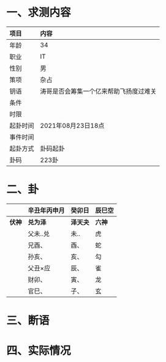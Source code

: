 # 一、求测内容
|项目|内容|
|:-|:-|
|年龄|34|
|职业|IT|
|性别|男|
|策项|杂占|
|钥语|涛哥是否会筹集一个亿来帮助飞扬度过难关|
|条件||
|时限||
|起卦时间|2021年08月23日18点|
|事件时间||
|起卦方式|卦码起卦|
|卦码|223卦|

# 二、卦
||辛丑年丙申月|癸卯日|辰巳空|
|:-|:-|:-|:-|
|**伏神**|**兑为泽**|**泽天夬**|**六神**|
||父未..兑|未..|虎|
||兄酉、|酉、|蛇|
||孙亥、|亥、|勾|
||父丑×应|辰、|雀|
||财卯、|寅、|龙|
||官巳、|子、|玄|


# 三、断语

# 四、实际情况
